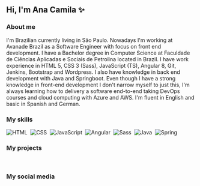 ## Hi, I'm Ana Camila ✨

### About me
<p>I'm Brazilian currently living in São Paulo. Nowadays I'm working at Avanade Brazil as a Software Engineer with focus on front end development. I have a Bachelor degree in Computer Science at Faculdade de Ciências Aplicadas e Sociais de Petrolina located in Brazil. I have work experience in HTML 5, CSS 3 (Sass), JavaScript (TS), Angular 8, Git, Jenkins, Bootstrap and Wordpress. I also have knowledge in back end development with Java and Springboot. Even though I have a strong knowledge in front-end development I don't narrow myself to just this, I'm always learning how to delivery a software end-to-end taking DevOps courses and cloud computing with Azure and AWS. I'm fluent in English and basic in Spanish and German. </p>

### My skills

![HTML](https://img.shields.io/badge/-HTML-fcf7ff?style=flat&logo=html5)&nbsp;
![CSS](https://img.shields.io/badge/-CSS-fcf7ff?style=flat&logo=CSS3&logoColor=1572B6)&nbsp;
![JavaScript](https://img.shields.io/badge/-JavaScript-fcf7ff?style=flat&logo=javascript)&nbsp;
![Angular](https://img.shields.io/badge/-Angular-fcf7ff?style=flat&logo=angular&logoColor=DD0031)&nbsp;
![Sass](https://img.shields.io/badge/-Sass-fcf7ff?style=flat&logo=sass)&nbsp;
![Java](https://img.shields.io/badge/-Java-fcf7ff?style=flat&logo=java&logoColor=007396)&nbsp;
![Spring](https://img.shields.io/badge/-Spring-fcf7ff?style=flat&logo=spring)&nbsp;

### My projects

<p align="left">
  <img height="9em" width="30%" src="https://github-readme-stats.vercel.app/api/pin/?username=acamilass&repo=desafio-veiculos&theme=buefy"/>&nbsp;
  <img height="9em" width="30%" src="https://github-readme-stats.vercel.app/api/pin/?username=acamilass&repo=covid-app&theme=buefy"/>&nbsp;
  <img height="9em" width="35%" src="https://github-readme-stats.vercel.app/api/pin/?username=acamilass&repo=curso-fullstack-backend&theme=buefy"/>&nbsp;
</p>

### My social media

<!--
**acamilass/acamilass** is a ✨ _special_ ✨ repository because its `README.md` (this file) appears on your GitHub profile.

Here are some ideas to get you started:

- 🔭 I’m currently working on ...
- 🌱 I’m currently learning ...
- 👯 I’m looking to collaborate on ...
- 🤔 I’m looking for help with ...
- 💬 Ask me about ...
- 📫 How to reach me: ...
- 😄 Pronouns: ...
- ⚡ Fun fact: ...
-->
